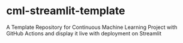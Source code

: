 # cml-streamlit-template
A Template Repository for Continuous Machine Learning Project with GitHub Actions and display it live with deployment on Streamlit
